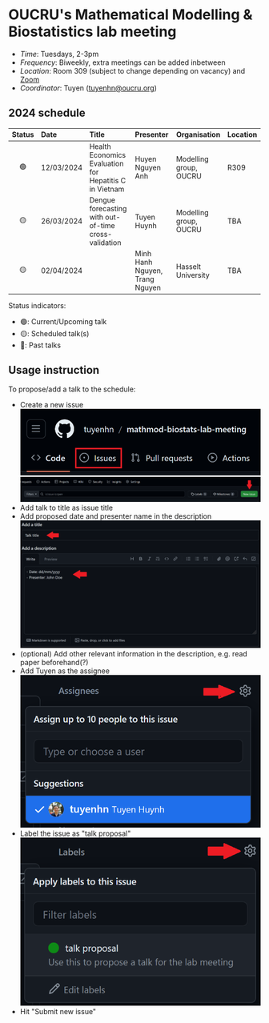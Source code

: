 # OUCRU's Mathematical Modelling & Biostatistics lab meeting

- _Time_: Tuesdays, 2-3pm
- _Frequency_: Biweekly, extra meetings can be added inbetween
- _Location_: Room 309 (subject to change depending on vacancy) and [Zoom](https://zoom.us/j/97208653692?pwd=UHR3bFhuejZrTERNS0FYUGZ0NkFCdz09)
- _Coordinator_: Tuyen (<tuyenhn@oucru.org>)

## 2024 schedule

| Status | Date       | Title                                                  | Presenter                      | Organisation           | Location |
| :----: | :--------- | :----------------------------------------------------- | :----------------------------- | ---------------------- | :------- |
|  🟢   | 12/03/2024 | Health Economics Evaluation for Hepatitis C in Vietnam | Huyen Nguyen Anh               | Modelling group, OUCRU | R309     |
|  🟡   | 26/03/2024 | Dengue forecasting with out-of-time cross-validation   | Tuyen Huynh                    | Modelling group, OUCRU | TBA      |
|  🟡   | 02/04/2024 |                                                        | Minh Hanh Nguyen, Trang Nguyen | Hasselt University     | TBA      |

Status indicators:

- 🟢: Current/Upcoming talk
- 🟡: Scheduled talk(s)
- 🔴: Past talks

## Usage instruction

To propose/add a talk to the schedule:

- Create a new issue
![issue-button](proposal_instructions/1.png)
![create-new-issue](proposal_instructions/2.png)
- Add talk to title as issue title
- Add proposed date and presenter name in the description
![add-info](proposal_instructions/3.png)
- (optional) Add other relevant information in the description, e.g. read paper beforehand(?)
- Add Tuyen as the assignee
![add-assignee](proposal_instructions/4.png)
- Label the issue as "talk proposal"
![add-label](proposal_instructions/5.png)
- Hit "Submit new issue"
